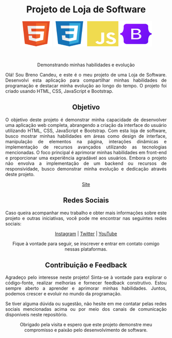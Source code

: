 <h1 align="center">Projeto de Loja de Software</h1>

<div align="center">
  <img align="center" alt="Breno-HTML" height="80" width="100" src="https://raw.githubusercontent.com/devicons/devicon/master/icons/html5/html5-original.svg">
  <img align="center" alt="Breno-CSS" height="80" width="100" src="https://raw.githubusercontent.com/devicons/devicon/master/icons/css3/css3-original.svg">
  <img align="center" alt="Breno-Js" height="80" width="100" src="https://raw.githubusercontent.com/devicons/devicon/master/icons/javascript/javascript-plain.svg">
  <img align="center" alt="Breno-Bootstrap" height="80" width="100" src="https://github.com/devicons/devicon/blob/master/icons/bootstrap/bootstrap-original.svg">
</div><br><br>

<p align="center">
  Demonstrando minhas habilidades e evolução
</p>

<p align="justify">Olá! Sou Breno Candeu, e este é o meu projeto de uma Loja de Software. Desenvolvi esta aplicação para compartilhar minhas habilidades de programação e destacar minha evolução ao longo do tempo. O projeto foi criado usando HTML, CSS, JavaScript e Bootstrap.</p>

<h2 align="center">Objetivo</h2>

<p align="justify">
  O objetivo deste projeto é demonstrar minha capacidade de desenvolver uma aplicação web completa, abrangendo a criação da interface do usuário utilizando HTML, CSS, JavaScript e Bootstrap. Com esta loja de software, busco mostrar minhas habilidades em áreas como design de interface, manipulação de elementos na página, interações dinâmicas e implementação de recursos avançados utilizando as tecnologias mencionadas. O foco principal é aprimorar minhas habilidades em front-end e proporcionar uma experiência agradável aos usuários. Embora o projeto não envolva a implementação de um backend ou recursos de responsividade, busco demonstrar minha evolução e dedicação através deste projeto.
</p>

<p align="center">
  <a href="https://brenocandeu.github.io/Software-Store-Website/">Site</a>
</p>

<h2 align="center">Redes Sociais</h2>

<p align="justify">Caso queira acompanhar meu trabalho e obter mais informações sobre este projeto e outras iniciativas, você pode me encontrar nas seguintes redes sociais:</p>

<p align="center">
  <a href="https://www.instagram.com/brenocandeu">Instagram</a> |
  <a href="https://twitter.com/brenocandeu">Twitter</a> |
  <a href="https://www.youtube.com/channel/UCmL_Rac8Enr9iXH4Tr0z1bA">YouTube</a>
</p>

<p align="center">Fique à vontade para seguir, se inscrever e entrar em contato comigo nessas plataformas.</p>

<h2 align="center">Contribuição e Feedback</h2>

<p align="justify">
  Agradeço pelo interesse neste projeto! Sinta-se à vontade para explorar o código-fonte, realizar melhorias e fornecer feedback construtivo. Estou sempre aberto a aprender e aprimorar minhas habilidades. Juntos, podemos crescer e evoluir no mundo da programação.
</p>

<p align="justify">
  Se tiver alguma dúvida ou sugestão, não hesite em me contatar pelas redes sociais mencionadas acima ou por meio dos canais de comunicação disponíveis neste repositório.
</p>

<p align="center">
  Obrigado pela visita e espero que este projeto demonstre meu compromisso e paixão pelo desenvolvimento de software.
</p>
